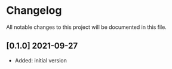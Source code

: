 # Changelog

All notable changes to this project will be documented in this file.

## [0.1.0] 2021-09-27

- Added: initial version
